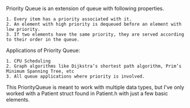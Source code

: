 Priority Queue is an extension of queue with following properties.

	1. Every item has a priority associated with it.
	2. An element with high priority is dequeued before an element with low priority.
	3. If two elements have the same priority, they are served according to their order in the queue.

Applications of Priority Queue:

	1. CPU Scheduling
	2. Graph algorithms like Dijkstra’s shortest path algorithm, Prim’s Minimum Spanning Tree, etc
	3. All queue applications where priority is involved.
	
This PriorityQueue is meant to work with multiple data types, but I've only worked with a Patient struct
found in Patient.h with just a few basic elements.